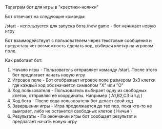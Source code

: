 Телеграм бот для игры в "крестики-нолики"

Бот отвечает на следующие команды:

/start - используется для запуска бота
/new game - бот начинает новую игру

Бот взаимодействует с пользователем через текстовые сообщения и предоставляет возможность сделать ход, выбирая клетку на игровом поле.


Как работает бот:
1)  Начало игры - Пользователь отправляет команду /start. После этого бот предлагает начать новую игру
2)  Игровое поле - Бот отображает игровое поле размером 3x3 клетки где каждый ход обозначается символом "X" или "O"
3)  Ход пользователя - Пользователь выбирает одну из свободных клеток, отправляя её координаты. Например ( A1,B2,C3 и т.д )
4)  Ход бота - После хода пользователя бот делает свой ход
5)  Завершении игры - Игра продолжается до тех пор, пока кто-то не выиграет, либо не останется свободных клеток ( Ничья )
6)  Результаты - По окончании игры бот сообщает результат и предлагает начать новую игру

